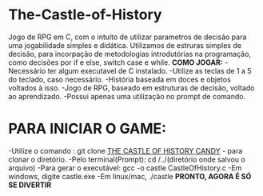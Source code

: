 # The-Castle-of-History
Jogo de RPG em C, com o intuito de utilizar parametros de decisão para uma jogabilidade simples e didática.
Utilizamos de estruras simples de decisão, para incorpação de metodologias introdutórias na programação, como decisões por if e else, switch case e while. 
**COMO JOGAR:**
-Necessário ter algum executavel de C instalado.
-Utilize as teclas de 1 a 5 do teclado, caso necessário.
-História baseada em doces e objetos voltados à isso.
-Jogo de RPG, baseado em estruturas de decisão, voltado ao aprendizado.
-Possui apenas uma utilização no prompt de comando.
# PARA INICIAR O GAME:
-Utilize o comando : git clone [THE CASTLE OF HISTORY CANDY](https://github.com/GabrielAlbuq-uer-que/The-Castle-of-History.git) - para clonar o diretório.
-Pelo terminal(Prompt): cd /../(diretório onde salvou o arquivo)
-Para gerar o executável: gcc -o castle CastleOfHistory.c
-Em windows, digite castle.exe
-Em linux/mac, ./castle
**PRONTO, AGORA É SÓ SE DIVERTIR**
